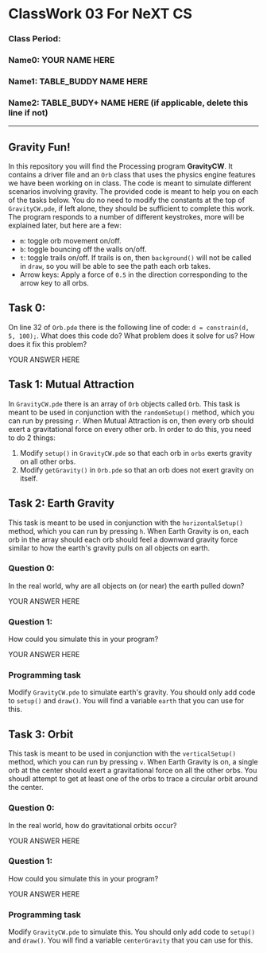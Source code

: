 # ClassWork 03 For NeXT CS
### Class Period:
### Name0: YOUR NAME HERE
### Name1: TABLE_BUDDY NAME HERE
### Name2: TABLE_BUDY+ NAME HERE (if applicable, delete this line if not)
---

## Gravity Fun!
In this repository you will find the Processing program __GravityCW__. It contains a driver file and an `Orb` class that uses the physics engine features we have been working on in class. The code is meant to simulate different scenarios involving gravity. The provided code is meant to help you on each of the tasks below. You do no need to modify the constants at the top of `GravityCW.pde`, if left alone, they should be sufficient to complete this work. The program responds to a number of different keystrokes, more will be explained later, but here are a few:
  - `m`: toggle orb movement on/off.
  - `b`: toggle bouncing off the walls on/off.
  - `t`: toggle trails on/off. If trails is on, then `background()` will not be called in `draw`, so you will be able to see the path each orb takes.
  - Arrow keys: Apply a force of `0.5` in the direction corresponding to the arrow key to all orbs.

## Task 0:
On line 32 of `Orb.pde` there is the following line of code: `d = constrain(d, 5, 100);`. What does this code do? What problem does it solve for us? How does it fix this problem?

YOUR ANSWER HERE

## Task 1: Mutual Attraction
In `GravityCW.pde` there is an array of `Orb` objects called `Orb`. This task is meant to be used in conjunction with the `randomSetup()` method, which you can run by pressing `r`. When Mutual Attraction is on, then every orb should exert a gravitational force on every other orb. In order to do this, you need to do 2 things:
  1. Modify `setup()` in `GravityCW.pde` so that each orb in `orbs` exerts gravity on all other orbs.
  2. Modify `getGravity()` in `Orb.pde` so that an orb does not exert gravity on itself.


## Task 2: Earth Gravity
This task is meant to be used in conjunction with the `horizontalSetup()` method, which you can run by pressing `h`. When Earth Gravity is on, each orb in the array should each orb should feel a downward gravity force similar to how the earth's gravity pulls on all objects on earth.

### Question 0:
In the real world, why are all objects on (or near) the earth pulled down?

YOUR ANSWER HERE

### Question 1:
How could you simulate this in your program?

YOUR ANSWER HERE

### Programming task
Modify `GravityCW.pde` to simulate earth's gravity. You should only add code to `setup()` and `draw()`. You will find a variable `earth` that you can use for this.


## Task 3: Orbit
This task is meant to be used in conjunction with the `verticalSetup()` method, which you can run by pressing `v`. When Earth Gravity is on, a single orb at the center should exert a gravitational force on all the other orbs. You shoudl attempt to get at least one of the orbs to trace a circular orbit around the center.

### Question 0:
In the real world, how do gravitational orbits occur?

YOUR ANSWER HERE

### Question 1:
How could you simulate this in your program?

YOUR ANSWER HERE

### Programming task
Modify `GravityCW.pde` to simulate this. You should only add code to `setup()` and `draw()`. You will find a variable `centerGravity` that you can use for this.
